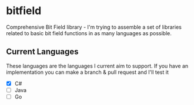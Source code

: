 # bitfield

Comprehensive Bit Field library - I'm trying to assemble a set of libraries related to basic bit field functions in as many languages as possible.

## Current Languages

These languages are the languages I current aim to support. If you have an implementation you can make a branch & pull request and I'll test it

- [x] C#
- [ ] Java
- [ ] Go
